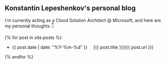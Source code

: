 ## Konstantin Lepeshenkov's personal blog

I'm currently acting as a Cloud Solution Architect @ Microsoft, and here are my personal thoughts 👇

{% for post in site.posts %}

   - {{ post.date | date: "%Y-%m-%d" }} &nbsp;&nbsp;&nbsp; [{{ post.title }}]({{ post.url }})

{% endfor %}
